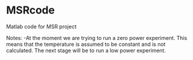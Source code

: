 MSRcode
=======

Matlab code for MSR project

Notes:
-At the moment we are trying to run a zero power experiment. This means that
the temperature is assumed to be constant and is not calculated. The next
stage will be to run a low power experiment. 